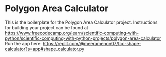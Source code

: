 # Polygon Area Calculator

This is the boilerplate for the Polygon Area Calculator project. Instructions for building your project can be found at https://www.freecodecamp.org/learn/scientific-computing-with-python/scientific-computing-with-python-projects/polygon-area-calculator
Run the app here:
https://replit.com/@meeramenon07/fcc-shape-calculator?s=app#shape_calculator.py

